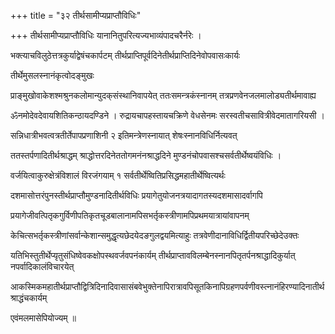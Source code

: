 +++
title = "३२ तीर्थसामीप्यप्राप्तौविधिः"

+++
तीर्थसामीप्यप्राप्तौविधिः यानानितुपरित्यज्यभाव्यंपादचरैर्नरेः ।

भक्त्याचविलुठेत्तत्रकुर्याद्वेषंचकार्पटम् तीर्थप्राप्तिपूर्वदिनेतीर्थप्राप्तिदिनेवोपवासःकार्यः

तीर्थेमुसलस्नानंकृत्वोदङ्‌मुखः

प्राङ्मुखोवाकेशश्मश्रुनकलोमान्युदक्‌संस्थानिवापयेत् ततःसमन्त्रकंस्नानम् तत्रप्रणवेनजलमालोड्यतीर्थमावाह्य

ॐनमोदेवदेवायशितिकन्ठायदण्डिने । रुद्रायचापहस्तायचक्रिणे वेधसेनमः सरस्वतीचसावित्रीवेदमातागरियसी ।

सन्निधात्रीभवत्वत्रतीर्तेपापप्रणाशिनी २ इतिमन्त्रेणस्नायात् शेषःस्नानविधिर्नित्यवत्

ततस्तर्पणादितीर्थश्राद्धम् श्राद्धोत्तरदिनेततोगमनंनश्राद्धदिने मुण्डनंचोपवासश्चसर्वतीर्थेष्वयंविधिः ।

वर्जयित्वाकुरुक्षेत्रंविशालं विरजंगयाम् १ सर्वतीर्थेष्वितिप्रसिद्धमहातीर्थेष्वित्यर्थः

दशमासोत्तरंपुनस्तीर्थप्राप्तौमुण्डनादितीर्थविधिः प्रयागेतुयोजनत्रयादागतस्यदशमासादर्वागपि

प्रयागेजीवत्पितृकगुर्विणीपतिकृतचूडबालानामपिसभर्तृकस्त्रीणामपिप्रथमयात्रायांवापनम्

केचित्सभर्तृकस्त्रीणांसर्वान्केशान्समुद्धृत्यछेदयेदङगुलद्वयमित्याहुः तत्रवेणीदानाविधिर्द्वितीयपरिच्छेदेउक्तः

यतिभिस्तुतीर्थेप्यृतुसंधिष्वेवकक्षोपस्थवर्जवपनंकार्यम् तीर्थप्राप्तावविलम्बेनस्नानपितृतर्पनश्राद्धादिकुर्यात् नपर्वादिकालंविचारयेत्

आकस्मिकमहातीर्थप्राप्तौद्वित्रिदिनादिवासासंबवेभुक्तेनापिरात्रावपिसूतकिनापिग्रहणपर्वणीवस्त्नानंहिरण्यादिनातीर्थश्राद्धंचकार्यम्

एवंमलमासेपियोज्यम् ॥
